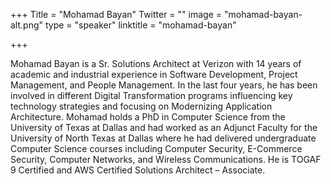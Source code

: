 +++
Title = "Mohamad Bayan"
Twitter = ""
image = "mohamad-bayan-alt.png"
type = "speaker"
linktitle = "mohamad-bayan"

+++

Mohamad Bayan is a Sr. Solutions Architect at Verizon with 14 years of academic and industrial experience in Software Development, Project Management, and People Management. In the last four years, he has been involved in different Digital Transformation programs influencing key technology strategies and focusing on Modernizing Application Architecture. Mohamad holds a PhD in Computer Science from the University of Texas at Dallas and had worked as an Adjunct Faculty for the University of North Texas at Dallas where he had delivered undergraduate Computer Science courses including Computer Security, E-Commerce Security, Computer Networks, and Wireless Communications. He is TOGAF 9 Certified and AWS Certified Solutions Architect – Associate.